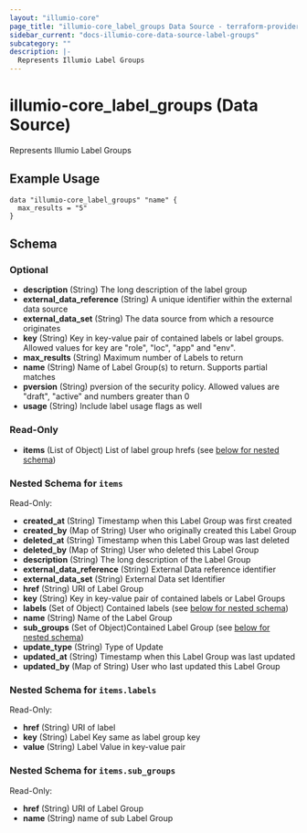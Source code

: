 ```yaml
---
layout: "illumio-core"
page_title: "illumio-core_label_groups Data Source - terraform-provider-illumio-core"
sidebar_current: "docs-illumio-core-data-source-label-groups"
subcategory: ""
description: |-
  Represents Illumio Label Groups
---
```


# illumio-core_label_groups (Data Source)

Represents Illumio Label Groups

Example Usage
------------

```hcl
data "illumio-core_label_groups" "name" {
  max_results = "5"
}
```

## Schema

### Optional

- **description** (String) The long description of the label group
- **external_data_reference** (String) A unique identifier within the external data source
- **external_data_set** (String) The data source from which a resource originates
- **key** (String) Key in key-value pair of contained labels or label groups. Allowed values for key are "role", "loc", "app" and "env".
- **max_results** (String) Maximum number of Labels to return
- **name** (String) Name of Label Group(s) to return. Supports partial matches
- **pversion** (String) pversion of the security policy. Allowed values are "draft", "active" and numbers greater than 0
- **usage** (String) Include label usage flags as well

### Read-Only

- **items** (List of Object) List of label group hrefs (see [below for nested schema](#nestedatt--items))

<a id="nestedatt--items"></a>
### Nested Schema for `items`

Read-Only:

- **created_at** (String) Timestamp when this Label Group was first created
- **created_by** (Map of String) User who originally created this Label Group
- **deleted_at** (String) Timestamp when this Label Group was last deleted
- **deleted_by** (Map of String) User who deleted this Label Group
- **description** (String) The long description of the Label Group
- **external_data_reference** (String) External Data reference identifier
- **external_data_set** (String) External Data set Identifier
- **href** (String) URI of Label Group
- **key** (String) Key in key-value pair of contained labels or Label Groups
- **labels** (Set of Object) Contained labels (see [below for nested schema](#nestedobjatt--items--labels))
- **name** (String) Name of the Label Group
- **sub_groups** (Set of Object)Contained Label Group (see [below for nested schema](#nestedobjatt--items--sub_groups))
- **update_type** (String) Type of Update
- **updated_at** (String) Timestamp when this Label Group was last updated
- **updated_by** (Map of String) User who last updated this Label Group

<a id="nestedobjatt--items--labels"></a>
### Nested Schema for `items.labels`

Read-Only:

- **href** (String) URI of label
- **key** (String) Label Key same as label group key
- **value** (String) Label Value in key-value pair


<a id="nestedobjatt--items--sub_groups"></a>
### Nested Schema for `items.sub_groups`

Read-Only:

- **href** (String) URI of Label Group
- **name** (String) name of sub Label Group


